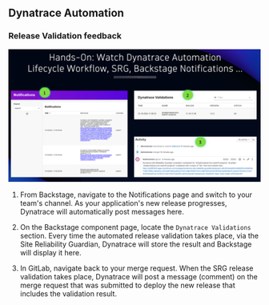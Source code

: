 ## Dynatrace Automation

### Release Validation feedback

![Dynatrace Automation](../../../assets/images/05_01_dynatrace_automation.png)

1. From Backstage, navigate to the Notifications page and switch to your team's channel.  As your application's new release progresses, Dynatrace will automatically post messages here.

2. On the Backstage component page, locate the `Dynatrace Validations` section.  Every time the automated release validation takes place, via the Site Reliability Guardian, Dynatrace will store the result and Backstage will display it here.

3. In GitLab, navigate back to your merge request.  When the SRG release validation takes place, Dynatrace will post a message (comment) on the merge request that was submitted to deploy the new release that includes the validation result.